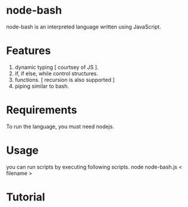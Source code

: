 node-bash
=========

node-bash is an interpreted language written using JavaScript.

Features
=========
1. dynamic typing [ courtsey of JS ].
2. if, if else, while control structures.
3. functions. [ recursion is also supported ]
4. piping similar to bash.

Requirements
============
To run the language, you must need nodejs.

Usage
=====
you can run scripts by executing following scripts.
node node-bash.js < filename >

Tutorial
========
